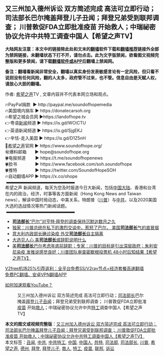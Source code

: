  <h2>又三州加入德州诉讼 双方简述完成 高法可立即行动；司法部长巴尔掩盖拜登儿子丑闻；拜登兄弟受到联邦调查； 川普敦促FDA立即批准疫苗 开始救人；中瑞祕密协议允许中共特工调查中国人【希望之声TV】</h2> <p class="notice"><b>大陆网友注意：本文中的链接除此处和文末的<a href="https://github.com/bannedbook/fanqiang" >翻墙</a>软件下载和<a href="https://github.com/killgcd/justmysocks/blob/master/README.md">翻墙推荐</a>链接外全部为禁网链接，未翻墙状态下打不开，请勿点击。此为文字版禁闻，欲看图文视频完整版和更多禁闻，请下载<a href="https://github.com/bannedbook/fanqiang">翻墙软件或APP</a>后翻墙上禁闻网。</p><p>备注：翻墙看新闻非常安全，翻墙以真实身份发表敏感言论有一定风险，但只看不说则没有任何风险，翻的人太多，政府管不过来，也不管。信息自由是天赋人权，请放心大胆的翻墙。</b></p>  <div class="entry"> <p>作者: <span class='wp_keywordlink_affiliate'><a href="https://www.soundofhope.org" title="希望之声" target="_blank">希望之声</a></span>TV , 文章内容并不代表本网立场和观点。</p> <figure></figure> <p>🔥PayPal捐款   ► http://paypal.me/soundofhopemedia<br /> 🔥美国境内捐车 ► https://donatecarsoh.org<br /> 🔥希望之城会员网 ►https://landofhope.tv<br /> 👉粤语<span class='wp_keywordlink_affiliate'><a href="https://www.bannedbook.org/" title="新闻">新闻</a></span>频道 ► https://is.gd/WCtCTU<br /> 👉英语新闻频道 ► https://is.gd/SjgEKJ<br /> 👉辛恬-走入美国 ► https://is.gd/D1Z5nH<br /> 🌸<a href="https://www.bannedbook.org/bnews/tag/%e5%b8%8c%e6%9c%9b%e4%b9%8b%e5%a3%b0/" class="st_tag internal_tag" rel="tag" title="标签 希望之声 下的日志">希望之声</a>官网 ► https://www.soundofhope.org/<br /> ㊙️爆料邮箱        ► hope@soundofhope.org<br /> 🍀电报频道        ► https://t.me/soundofhopenews<br /> 🍀脸书                ► https://www.facebook.com/soh.soundofhope<br /> 🍀推特                ► https://twitter.com/SoundofHopeSOH<br /> 🔥自动翻墙APP ► https://x.co/ohope<br />  ▬▬▬▬▬▬▬▬▬▬▬▬▬▬▬▬<br /> 希望之声 新闻频道，每天为您及时报道今日大新闻，包括<span class='wp_keywordlink_affiliate'><a href="https://www.bannedbook.org/" title="中国" target="_blank">中国</a></span><span class='wp_keywordlink_affiliate'><a href="https://www.bannedbook.org/" title="大陆" target="_blank">大陆</a></span>、香港和台湾在内的政治，经济，时事等各方面新闻（Hong Kong News and Taiwan news），解读中国时局动态，中美关系，特朗普（<a href="https://www.bannedbook.org/bnews/tag/%e5%b7%9d%e6%99%ae/" class="st_tag internal_tag" rel="tag" title="标签 川普 下的日志">川普</a>）与<a href="https://www.bannedbook.org/bnews/tag/%e4%b8%ad%e5%85%b1/" class="st_tag internal_tag" rel="tag" title="标签 中共 下的日志">中共</a>，以及2020美国大选的选战情况等热门新闻话题。<br />  ▬▬▬▬▬▬▬▬▬▬▬▬▬▬▬▬</p>  <ul class='op-related-articles' title='相关阅读'> <li><a href='https://www.bannedbook.org/bnews/cbnews/20201212/1446120.html' target='_blank'><b>司法部长</b>“巴尔”对亨特·拜登的调查保持沉默达数月之久</a></li> <li><a href='https://www.bannedbook.org/bnews/cnnews/20201211/1445566.html' target='_blank'>独家：川普总统在私下的激烈交谈中，惹怒了巴尔， 美国<b>司法部长</b>气的直冒烟</a></li> <li><a href='https://www.bannedbook.org/bnews/baitai/20201209/1444756.html' target='_blank'>意大利内政部长确诊染疫 外交<b>司法部长</b>自主隔离</a></li> <li><a href='https://www.bannedbook.org/bnews/ssgc/20201207/1443694.html' target='_blank'>大选见人心 美<b>司法部长</b>或辞职说明什么</a></li> <li><a href='https://www.bannedbook.org/bnews/cbnews/20201207/1443677.html' target='_blank'>美<b>司法部长</b>巴尔考虑年底前辞职；专家：川普的目标是引出深层政府；朱利安尼染疫 发推说感觉良好；川普团队审查密歇根投票机 48小时后知结果【希望之声TV】</a></li> </ul> <p class="texttj"> <a href="https://github.com/bannedbook/fanqiang/wiki/V2ray%E6%9C%BA%E5%9C%BA" target="_blank">V2free机场25%引荐返利：全平台免费SS/V2ray节点+经济套餐高速翻墙</a><br/> <a href="https://github.com/bannedbook/fanqiang/wiki/%E7%A6%81%E9%97%BB%E7%BD%91%E5%AE%89%E5%8D%93%E7%BF%BB%E5%A2%99%E6%96%B0%E9%97%BBAPP" target="_blank">免费PC翻墙、安卓VPN翻墙APP</a></p><p><a href='https://www.bannedbook.org/bnews/topimagenews/20180409/925596.html' target='_blank'>如何加速观看YouTube？ </a></p> <figure class='op-interactive'><figcaption>又三州加入德州诉讼 双方简述完成 高法可立即行动；<a href="https://www.bannedbook.org/bnews/tag/%e5%8f%b8%e6%b3%95%e9%83%a8%e9%95%bf/" class="st_tag internal_tag" rel="tag" title="标签 司法部长 下的日志">司法部长</a>巴尔掩盖<a href="https://www.bannedbook.org/bnews/tag/%E6%8B%9C%E7%99%BB%E5%84%BF%E5%AD%90/" class="st_tag internal_tag" rel="tag" title="标签 拜登儿子 下的日志">拜登儿子</a><a href="https://www.bannedbook.org/bnews/tag/%e4%b8%91%e9%97%bb/" class="st_tag internal_tag" rel="tag" title="标签 丑闻 下的日志">丑闻</a>；拜登兄弟受到联邦调查； 川普敦促FDA立即批准<a href="https://www.bannedbook.org/bnews/tag/%e7%96%ab%e8%8b%97/" class="st_tag internal_tag" rel="tag" title="标签 疫苗 下的日志">疫苗</a> 开始<a href="https://www.bannedbook.org/bnews/tag/%E6%95%91%E4%BA%BA/" class="st_tag internal_tag" rel="tag" title="标签 救人 下的日志">救人</a>；中瑞祕密协议允许中共<a href="https://www.bannedbook.org/bnews/tag/%e7%89%b9%e5%b7%a5/" class="st_tag internal_tag" rel="tag" title="标签 特工 下的日志">特工</a>调查中国人【希望之声TV】</figcaption></figure> </p> <a name='sharetosocial'></a>       <div><b>本文的图文或视频完整版</b>：<a href='https://www.bannedbook.org/bnews/cbnews/20201212/1446169.html'>又三州加入德州诉讼 双方简述完成 高法可立即行动；司法部长巴尔掩盖拜登儿子丑闻；拜登兄弟受到联邦调查； 川普敦促FDA立即批准疫苗 开始救人；中瑞祕密协议允许中共特工调查中国人【希望之声TV】</a></div>  </div><!--END ENTRY--> <div class="postfooter"> <div>本文标签：<a href="https://www.bannedbook.org/bnews/tag/%e4%b8%91%e9%97%bb/" rel="tag">丑闻</a>, <a href="https://www.bannedbook.org/bnews/tag/%e4%b8%ad%e5%85%b1/" rel="tag">中共</a>, <a href="https://www.bannedbook.org/bnews/tag/%e4%b8%ad%e5%85%b1%e7%89%b9%e5%b7%a5/" rel="tag">中共特工</a>, <a href="https://www.bannedbook.org/bnews/tag/%E4%B8%AD%E5%9B%BD/" rel="tag">中国</a>, <a href="https://www.bannedbook.org/bnews/tag/%e4%b8%ad%e5%9b%bd%e4%ba%ba/" rel="tag">中国人</a>, <a href="https://www.bannedbook.org/bnews/tag/%e5%85%b1%e7%89%b9/" rel="tag">共特</a>, <a href="https://www.bannedbook.org/bnews/tag/%e5%8f%b8%e6%b3%95%e9%83%a8/" rel="tag">司法部</a>, <a href="https://www.bannedbook.org/bnews/tag/%e5%8f%b8%e6%b3%95%e9%83%a8%e9%95%bf/" rel="tag">司法部长</a>, <a href="https://www.bannedbook.org/bnews/tag/%e5%b7%9d%e6%99%ae/" rel="tag">川普</a>, <a href="https://www.bannedbook.org/bnews/tag/%e5%b8%8c%e6%9c%9b%e4%b9%8b%e5%a3%b0/" rel="tag">希望之声</a>, <a href="https://www.bannedbook.org/bnews/tag/%e5%be%b7%e5%b7%9e/" rel="tag">德州</a>, <a href="https://www.bannedbook.org/bnews/tag/%e6%8b%9c%e7%99%bb/" rel="tag">拜登</a>, <a href="https://www.bannedbook.org/bnews/tag/%E6%8B%9C%E7%99%BB%E5%84%BF%E5%AD%90/" rel="tag">拜登儿子</a>, <a href="https://www.bannedbook.org/bnews/tag/%E6%95%91%E4%BA%BA/" rel="tag">救人</a>, <a href="https://www.bannedbook.org/bnews/tag/%e7%89%b9%e5%b7%a5/" rel="tag">特工</a>, <a href="https://www.bannedbook.org/bnews/tag/%e7%96%ab%e8%8b%97/" rel="tag">疫苗</a>, <a href="https://www.bannedbook.org/bnews/tag/%E8%81%94%E9%82%A6/" rel="tag">联邦</a>, <a href="https://www.bannedbook.org/bnews/tag/%E8%AF%89%E8%AE%BC/" rel="tag">诉讼</a></div>  </div><!--END POSTFOOTER--> 
